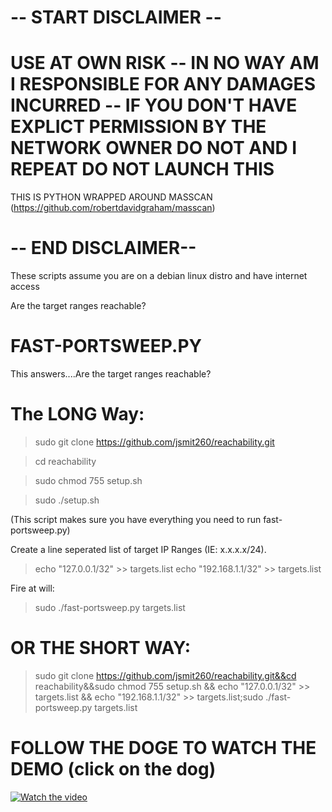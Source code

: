 # -- START DISCLAIMER --

# USE AT OWN RISK -- IN NO WAY AM I RESPONSIBLE FOR ANY DAMAGES INCURRED -- IF YOU DON'T HAVE EXPLICT PERMISSION BY THE NETWORK OWNER DO NOT AND I REPEAT DO NOT LAUNCH THIS 

THIS IS PYTHON WRAPPED AROUND MASSCAN (https://github.com/robertdavidgraham/masscan)
# -- END DISCLAIMER--

These scripts assume you are on a debian linux distro and have internet access

Are the target ranges reachable?

# FAST-PORTSWEEP.PY
This answers....Are the target ranges reachable?

# The LONG Way:

>sudo git clone https://github.com/jsmit260/reachability.git

>cd reachability

>sudo chmod 755 setup.sh

> sudo ./setup.sh

(This script makes sure you have everything you need to run fast-portsweep.py)

Create a line seperated list of target IP Ranges (IE: x.x.x.x/24).
> echo "127.0.0.1/32" >> targets.list
> echo "192.168.1.1/32" >> targets.list

Fire at will:
>sudo ./fast-portsweep.py targets.list

# OR THE SHORT WAY:
> sudo git clone https://github.com/jsmit260/reachability.git&&cd reachability&&sudo chmod 755 setup.sh && echo "127.0.0.1/32" >> targets.list && echo "192.168.1.1/32" >> targets.list;sudo ./fast-portsweep.py targets.list



# FOLLOW THE DOGE TO WATCH THE DEMO (click on the dog)
[![Watch the video](https://i.imgur.com/EVvpwLb.jpg)](https://www.youtube.com/watch?v=EpbwpMsnZDI)



